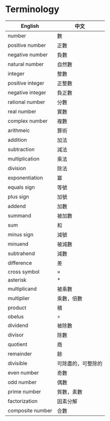 # Terminology

English|中文
-------|---------
number|數
positive number|正數
negative number|負數
natural number|自然數
integer|整數
positive integer|正整數
negative integer|負正數
rational number|分數
real number|實數
complex number|複數
arithmeic|算術
addition|加法
subtraction|減法
multiplication|乘法
division|除法
exponentiation|冪
equals sign|等號
plus sign|加號
addend|加數
summand|被加數
sum|和
minus sign|減號
minuend|被減數
subtrahend|減數
difference|差
cross symbol|×
asterisk|*
multiplicand|被乘數
multiplier|乘數，倍數
product|積
obelus|÷
dividend|被除數
divisor|除數
quotient|商
remainder|餘
divisible|可除盡的，可整除的
even number|奇數
odd number|偶數
prime number|質數，素數
factorization|因素分解
composite number|合數
